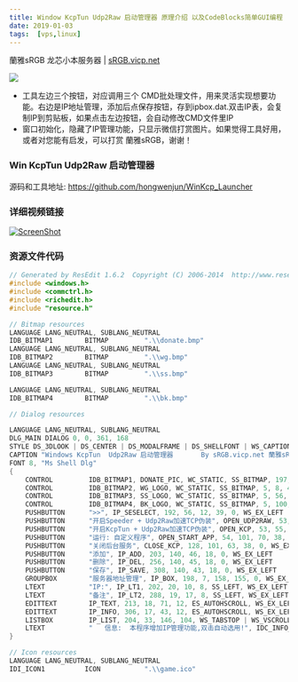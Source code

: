 ```yaml
---
title: Window KcpTun Udp2Raw 启动管理器 原理介绍 以及CodeBlocks简单GUI编程
date: 2019-01-03
tags:  [vps,linux]
---
```


蘭雅sRGB 龙芯小本服务器 | [sRGB.vicp.net](http://sRGB.vicp.net)

![](https://raw.githubusercontent.com/hongwenjun/WinKcp_Launcher/master/gui.png)


- 工具左边三个按钮，对应调用三个 CMD批处理文件，用来灵活实现想要功能。右边是IP地址管理，添加后点保存按钮，存到ipbox.dat.双击IP表，会复制IP到剪贴板，如果点击左边按钮，会自动修改CMD文件里IP
- 窗口初始化，隐藏了IP管理功能，只显示微信打赏图片。如果觉得工具好用，或者对您能有启发，可以打赏 蘭雅sRGB，谢谢！

### Win KcpTun Udp2Raw 启动管理器
源码和工具地址:  https://github.com/hongwenjun/WinKcp_Launcher

### 详细视频链接
[![ScreenShot](https://raw.githubusercontent.com/hongwenjun/vps_setup/master/img/winkcp_ytb.jpg)](https://youtu.be/HjGO2sAPOFM) 

### 资源文件代码
``` cpp
// Generated by ResEdit 1.6.2  Copyright (C) 2006-2014  http://www.resedit.net
#include <windows.h>
#include <commctrl.h>
#include <richedit.h>
#include "resource.h"

// Bitmap resources
LANGUAGE LANG_NEUTRAL, SUBLANG_NEUTRAL
IDB_BITMAP1        BITMAP         ".\\donate.bmp"
LANGUAGE LANG_NEUTRAL, SUBLANG_NEUTRAL
IDB_BITMAP2        BITMAP         ".\\wg.bmp"
LANGUAGE LANG_NEUTRAL, SUBLANG_NEUTRAL
IDB_BITMAP3        BITMAP         ".\\ss.bmp"

LANGUAGE LANG_NEUTRAL, SUBLANG_NEUTRAL
IDB_BITMAP4        BITMAP         ".\\bk.bmp"

// Dialog resources

LANGUAGE LANG_NEUTRAL, SUBLANG_NEUTRAL
DLG_MAIN DIALOG 0, 0, 361, 168
STYLE DS_3DLOOK | DS_CENTER | DS_MODALFRAME | DS_SHELLFONT | WS_CAPTION | WS_VISIBLE | WS_POPUP | WS_SYSMENU
CAPTION "Windows KcpTun  Udp2Raw 启动管理器       By sRGB.vicp.net 蘭雅sRGB"
FONT 8, "Ms Shell Dlg"
{
    CONTROL         IDB_BITMAP1, DONATE_PIC, WC_STATIC, SS_BITMAP, 197, 6, 161, 158, WS_EX_CLIENTEDGE | WS_EX_TRANSPARENT
    CONTROL         IDB_BITMAP2, WG_LOGO, WC_STATIC, SS_BITMAP, 5, 8, 43, 39, WS_EX_LEFT
    CONTROL         IDB_BITMAP3, SS_LOGO, WC_STATIC, SS_BITMAP, 5, 56, 43, 39, WS_EX_LEFT
    CONTROL         IDB_BITMAP4, BK_LOGO, WC_STATIC, SS_BITMAP, 5, 100, 43, 39, WS_EX_LEFT
    PUSHBUTTON      ">>", IP_SESELECT, 192, 56, 12, 39, 0, WS_EX_LEFT
    PUSHBUTTON      "开启Speeder + Udp2Raw加速TCP伪装", OPEN_UDP2RAW, 53, 8, 138, 40, 0, WS_EX_LEFT
    PUSHBUTTON      "开启KcpTun + Udp2Raw加速TCP伪装", OPEN_KCP, 53, 55, 138, 40, 0, WS_EX_LEFT
    PUSHBUTTON      "运行: 自定义程序", OPEN_START_APP, 54, 101, 70, 38, 0, WS_EX_LEFT
    PUSHBUTTON      "关闭后台服务", CLOSE_KCP, 128, 101, 63, 38, 0, WS_EX_LEFT
    PUSHBUTTON      "添加", IP_ADD, 203, 140, 46, 18, 0, WS_EX_LEFT
    PUSHBUTTON      "删除", IP_DEL, 256, 140, 45, 18, 0, WS_EX_LEFT
    PUSHBUTTON      "保存", IP_SAVE, 308, 140, 43, 18, 0, WS_EX_LEFT
    GROUPBOX        "服务器地址管理", IP_BOX, 198, 7, 158, 155, 0, WS_EX_LEFT
    LTEXT           "IP:", IP_LT1, 202, 20, 10, 8, SS_LEFT, WS_EX_LEFT
    LTEXT           "备注", IP_LT2, 288, 19, 17, 8, SS_LEFT, WS_EX_LEFT
    EDITTEXT        IP_TEXT, 213, 18, 71, 12, ES_AUTOHSCROLL, WS_EX_LEFT
    EDITTEXT        IP_INFO, 306, 17, 43, 12, ES_AUTOHSCROLL, WS_EX_LEFT
    LISTBOX         IP_LIST, 204, 33, 146, 104, WS_TABSTOP | WS_VSCROLL | LBS_NOINTEGRALHEIGHT | LBS_SORT | LBS_NOTIFY, WS_EX_LEFT
    LTEXT           "   信息:  本程序增加IP管理功能,双击自动选用!", IDC_INFO_TEXT, 6, 143, 187, 21, SS_LEFT | SS_CENTERIMAGE, WS_EX_STATICEDGE
}

// Icon resources
LANGUAGE LANG_NEUTRAL, SUBLANG_NEUTRAL
IDI_ICON1          ICON           ".\\game.ico"

```